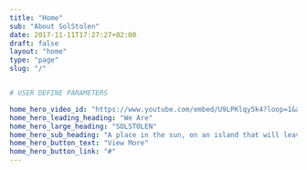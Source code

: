 ```yaml
---
title: "Home"
sub: "About SolStolen"
date: 2017-11-11T17:27:27+02:00
draft: false
layout: "home"
type: "page"
slug: "/"


# USER DEFINE PARAMETERS

home_hero_video_id: "https://www.youtube.com/embed/U9LPKlqy5k4?loop=1&autoplay=1&mute=1&playlist=U9LPKlqy5k4&iv_load_policy=3"
home_hero_leading_heading: "We Are"
home_hero_large_heading: "SOLSTOLEN"
home_hero_sub_heading: "A place in the sun, on an island that will leave you breathless"
home_hero_button_text: "View More"
home_hero_button_link: "#"
---
```

